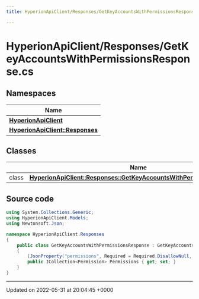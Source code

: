 ```yaml
---
title: HyperionApiClient/Responses/GetKeyAccountsWithPermissionsResponse.cs

---
```


# HyperionApiClient/Responses/GetKeyAccountsWithPermissionsResponse.cs



## Namespaces

| Name           |
| -------------- |
| **[HyperionApiClient](/Namespaces/namespace_hyperion_api_client.md)**  |
| **[HyperionApiClient::Responses](/Namespaces/namespace_hyperion_api_client_1_1_responses.md)**  |

## Classes

|                | Name           |
| -------------- | -------------- |
| class | **[HyperionApiClient::Responses::GetKeyAccountsWithPermissionsResponse](/Classes/class_hyperion_api_client_1_1_responses_1_1_get_key_accounts_with_permissions_response.md)**  |




## Source code

```csharp
using System.Collections.Generic;
using HyperionApiClient.Models;
using Newtonsoft.Json;

namespace HyperionApiClient.Responses
{
    public class GetKeyAccountsWithPermissionsResponse : GetKeyAccountsResponse
    {
        [JsonProperty("permissions", Required = Required.DisallowNull, NullValueHandling = NullValueHandling.Ignore)]
        public ICollection<Permission> Permissions { get; set; }
    }
}
```


-------------------------------

Updated on 2022-05-31 at 20:04:45 +0000
